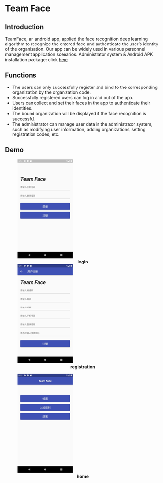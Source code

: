 # Team Face

## Introduction
TeamFace, an android app, applied the face recognition deep learning algorithm to recognize the entered face and authenticate the user’s identity of the organization. Our app can be widely used in various personnel management application scenarios.
Administrator system & Android APK installation package: click [here](http://39.103.167.15:2022)

## Functions
* The users can only successfully register and bind to the corresponding organization by the organization code.
* Successfully registered users can log in and out of the app.
* Users can collect and set their faces in the app to authenticate their identities.
* The bound organization will be displayed if the face recognition is successful.
* The administrator can manage user data in the administrator system, such as modifying user information, adding organizations, setting registration codes, etc.

## Demo
<figure>
  <img src="https://github.com/PeimingCHEN/Team-Face/raw/master/demo/login.jpg" width="180">
  <figcaption align = "center"><b>login</b></figcaption>
  <img src="https://github.com/PeimingCHEN/Team-Face/raw/master/demo/signup.jpg" width="180"/>
  <figcaption align = "center"><b>registration</b></figcaption>
</figure>
<figure>
  <img src="https://github.com/PeimingCHEN/Team-Face/raw/master/demo/home.jpg" width="180"/>
  <figcaption align = "center"><b>home</b></figcaption>
</figure>
